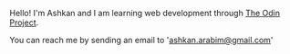 Hello! I'm Ashkan and I am learning web development through [The Odin Project](https://theodinproject.com).

You can reach me by sending an email to 'ashkan.arabim@gmail.com'

